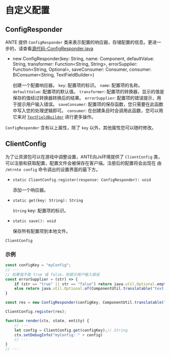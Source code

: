 # 自定义配置

## ConfigResponder

ANTE 提供 `ConfigResponder` 类来表示配置的响应器，存储配置的信息。更进一步的，请查看[源代码-ConfigResponder.java](https://github.com/aphrodite281/mtr-ante/blob/alpha/common/src/main/java/cn/zbx1425/mtrsteamloco/ClientConfig.java)

- new ConfigResponder(key: String, name: Component, defaultValue: String, transformer: Function<String, String>, errorSupplier: Function<String, Optional<Component>>, saveConsumer: Consumer<String>, consumer: BiConsumer<String, TextFieldBuilder>)

    创建一个配置响应器。
    `key`: 配置项的标识。
    `name`: 配置项的名称。
    `defaultValue`: 配置项的默认值。
    `transformer`: 配置项的转换器，显示的值是保存的值经过转换器转换后的结果。
    `errorSupplier`: 配置项的错误提示，用于提示用户输入错误。
    `saveConsumer`: 配置项的保存函数，您只需要在此函数中写入您的处理逻辑即可。
    `consumer`: 在创建条目时会调用此函数，您可以用它来对 [`TextFieldBuilder`](https://github.com/shedaniel/cloth-config/blob/v8/common/src/main/java/me/shedaniel/clothconfig2/impl/builders/TextFieldBuilder.java) 进行更多操作。

`ConfigResponder` 含有以上属性，除了 `key` 以外，其他属性您可以随时修改。

## ClientConfig

为了让资源包可以在游戏中调整设置，ANTE向Js环境提供了 `ClientConfig` 类，可以注册和获取配置，配置文件会被保存在客户端。注册后的配置将会出现在 由 `/mtrnte config` 命令调出的设置界面的最下方。

- `static ClientConfig.register(response: ConfigResponder): void `

    添加一个响应器。

- `static get(key: String): String`

    `String` key: 配置项的标识。

- `static save(): void`

    保存所有配置项到本地文件。

`ClientConfig`

### 示例

```javascript
const configKey = "myConfig";
// ···
// 如果值不是 true 或 false，则提示用户输入错误
const errorSupplier = (str) => {
    if (str == "true" || str == "false") return java.util.Optional.empty();
    else return java.util.Optional.of(ComponentUtil.translatable("text.aph.config.error"));
}

const res = new ConfigResponder(configKey, ComponentUtil.translatable("text.aph.config.myConfig"), "true", value => value, errorSupplier, str => {}, (builder, value) => {});

ClientConfig.register(res);

function render(ctx, state, entity) {
    // ···
    let config = ClientConfig.get(configKey);// String
    ctx.setDebugInfo("myConfig: " + config)
    // ···
}
// ···
```